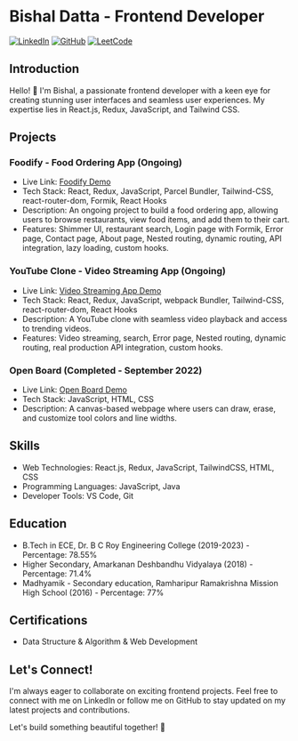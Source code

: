# Bishal Datta - Frontend Developer

[![LinkedIn](https://img.shields.io/badge/LinkedIn-Connect-blue)](https://www.linkedin.com/in/bishaldatta/)
[![GitHub](https://img.shields.io/badge/GitHub-Follow-orange)](https://github.com/itsMeBishal001)
[![LeetCode](https://img.shields.io/badge/LeetCode-Solve-brightgreen)](https://leetcode.com/dattabishal001/)

## Introduction

Hello! 👋 I'm Bishal, a passionate frontend developer with a keen eye for creating stunning user interfaces and seamless user experiences. My expertise lies in React.js, Redux, JavaScript, and Tailwind CSS.

## Projects

### Foodify - Food Ordering App (Ongoing)

- Live Link: [Foodify Demo](https://a-food-ordering-app.netlify.app/)
- Tech Stack: React, Redux, JavaScript, Parcel Bundler, Tailwind-CSS, react-router-dom, Formik, React Hooks
- Description: An ongoing project to build a food ordering app, allowing users to browse restaurants, view food items, and add them to their cart.
- Features: Shimmer UI, restaurant search, Login page with Formik, Error page, Contact page, About page, Nested routing, dynamic routing, API integration, lazy loading, custom hooks.

### YouTube Clone - Video Streaming App (Ongoing)

- Live Link: [Video Streaming App Demo](https://vedio-strimming-spa-youtube-clone.netlify.app/)
- Tech Stack: React, Redux, JavaScript, webpack Bundler, Tailwind-CSS, react-router-dom, React Hooks
- Description: A YouTube clone with seamless video playback and access to trending videos.
- Features: Video streaming, search, Error page, Nested routing, dynamic routing, real production API integration, custom hooks.

### Open Board (Completed - September 2022)

- Live Link: [Open Board Demo](https://itsmebishal001.github.io/openBoard/)
- Tech Stack: JavaScript, HTML, CSS
- Description: A canvas-based webpage where users can draw, erase, and customize tool colors and line widths.

## Skills

- Web Technologies: React.js, Redux, JavaScript, TailwindCSS, HTML, CSS
- Programming Languages: JavaScript, Java
- Developer Tools: VS Code, Git

## Education

- B.Tech in ECE, Dr. B C Roy Engineering College (2019-2023) - Percentage: 78.55%
- Higher Secondary, Amarkanan Deshbandhu Vidyalaya (2018) - Percentage: 71.4%
- Madhyamik - Secondary education, Ramharipur Ramakrishna Mission High School (2016) - Percentage: 77%

## Certifications

- Data Structure & Algorithm & Web Development

## Let's Connect!

I'm always eager to collaborate on exciting frontend projects. Feel free to connect with me on LinkedIn or follow me on GitHub to stay updated on my latest projects and contributions.

Let's build something beautiful together! 🚀

